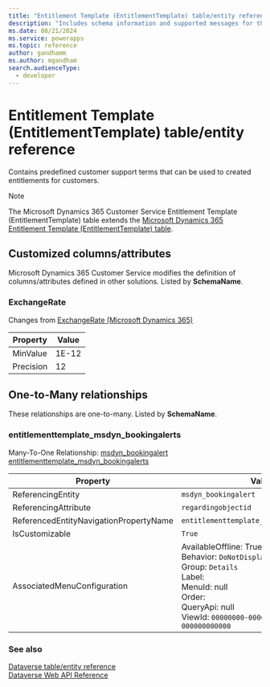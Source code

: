 ```yaml
---
title: "Entitlement Template (EntitlementTemplate) table/entity reference (Microsoft Dynamics 365 Customer Service)"
description: "Includes schema information and supported messages for the Entitlement Template (EntitlementTemplate) table/entity with Microsoft Dynamics 365 Customer Service."
ms.date: 08/21/2024
ms.service: powerapps
ms.topic: reference
author: gandhamm
ms.author: mgandham
search.audienceType: 
  - developer
---
```


# Entitlement Template (EntitlementTemplate) table/entity reference

Contains predefined customer support terms that can be used to created entitlements for customers.

> [!NOTE]
> The Microsoft Dynamics 365 Customer Service Entitlement Template (EntitlementTemplate) table extends the [Microsoft Dynamics 365 Entitlement Template (EntitlementTemplate) table](/dynamics365/developer/entities//entitlementtemplate).



## Customized columns/attributes

Microsoft Dynamics 365 Customer Service modifies the definition of columns/attributes defined in other solutions. Listed by **SchemaName**.

### <a name="BKMK_ExchangeRate"></a> ExchangeRate

Changes from [ExchangeRate (Microsoft Dynamics 365)](/dynamics365/developer/entities//entitlementtemplate#BKMK_ExchangeRate)

|Property|Value|
|---|---|
|MinValue|1E-12|
|Precision|12|


## One-to-Many relationships

These relationships are one-to-many. Listed by **SchemaName**.

### <a name="BKMK_entitlementtemplate_msdyn_bookingalerts"></a> entitlementtemplate_msdyn_bookingalerts

Many-To-One Relationship: [msdyn_bookingalert entitlementtemplate_msdyn_bookingalerts](msdyn_bookingalert.md#BKMK_entitlementtemplate_msdyn_bookingalerts)

|Property|Value|
|---|---|
|ReferencingEntity|`msdyn_bookingalert`|
|ReferencingAttribute|`regardingobjectid`|
|ReferencedEntityNavigationPropertyName|`entitlementtemplate_msdyn_bookingalerts`|
|IsCustomizable|`True`|
|AssociatedMenuConfiguration|AvailableOffline: True<br />Behavior: `DoNotDisplay`<br />Group: `Details`<br />Label: <br />MenuId: null<br />Order: <br />QueryApi: null<br />ViewId: `00000000-0000-0000-0000-000000000000`|



### See also

[Dataverse table/entity reference](../about-entity-reference.md)  
[Dataverse Web API Reference](/power-apps/developer/data-platform/webapi/reference/about)   

